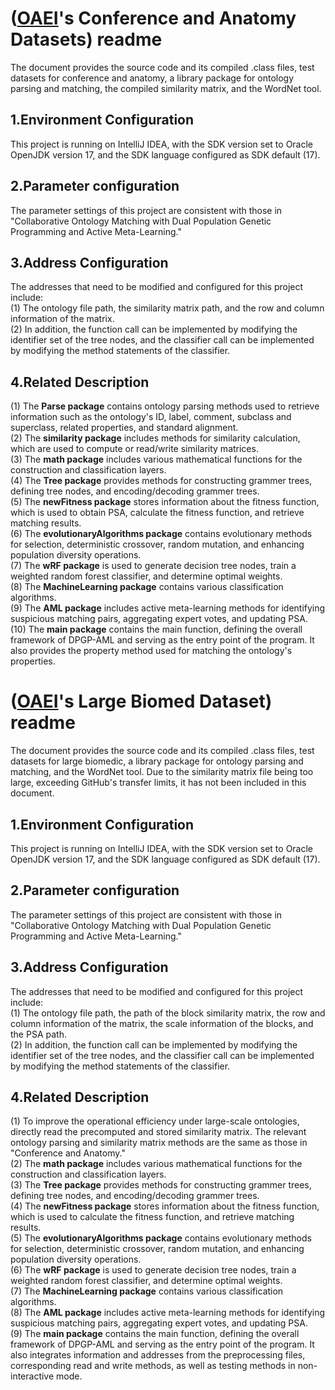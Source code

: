 # ([OAEI](https://oaei.ontologymatching.org/)'s Conference and Anatomy Datasets) readme
The document provides the source code and its compiled .class files, test datasets for conference and anatomy, a library package for ontology parsing and matching, the compiled similarity matrix, and the WordNet tool.
## 1.Environment Configuration
This project is running on IntelliJ IDEA, with the SDK version set to Oracle OpenJDK version 17, and the SDK language configured as SDK default (17).
## 2.Parameter configuration
The parameter settings of this project are consistent with those in "Collaborative Ontology Matching with Dual Population Genetic Programming and Active Meta-Learning."
## 3.Address Configuration
The addresses that need to be modified and configured for this project include:  
(1) The ontology file path, the similarity matrix path, and the row and column information of the matrix.  
(2) In addition, the function call can be implemented by modifying the identifier set of the tree nodes, and the classifier call can be implemented by modifying the method statements of the classifier.
## 4.Related Description
(1) The **Parse package** contains ontology parsing methods used to retrieve information such as the ontology's ID, label, comment, subclass and superclass, related properties, and standard alignment.  
(2) The **similarity package** includes methods for similarity calculation, which are used to compute or read/write similarity matrices.  
(3) The **math package** includes various mathematical functions for the construction and classification layers.  
(4) The **Tree package** provides methods for constructing grammer trees, defining tree nodes, and encoding/decoding grammer trees.  
(5) The **newFitness package** stores information about the fitness function, which is used to obtain PSA, calculate the fitness function, and retrieve matching results.  
(6) The **evolutionaryAlgorithms package** contains evolutionary methods for selection, deterministic crossover, random mutation, and enhancing population diversity operations.  
(7) The **wRF package** is used to generate decision tree nodes, train a weighted random forest classifier, and determine optimal weights.  
(8) The **MachineLearning package** contains various classification algorithms.  
(9) The **AML package** includes active meta-learning methods for identifying suspicious matching pairs, aggregating expert votes, and updating PSA.  
(10) The **main package** contains the main function, defining the overall framework of DPGP-AML and serving as the entry point of the program. It also provides the property method used for matching the ontology's properties. 

# ([OAEI](https://oaei.ontologymatching.org/)'s Large Biomed Dataset) readme  
The document provides the source code and its compiled .class files, test datasets for large biomedic, a library package for ontology parsing and matching, and the WordNet tool. Due to the similarity matrix file being too large, exceeding GitHub's transfer limits, it has not been included in this document.
## 1.Environment Configuration
This project is running on IntelliJ IDEA, with the SDK version set to Oracle OpenJDK version 17, and the SDK language configured as SDK default (17).
## 2.Parameter configuration
The parameter settings of this project are consistent with those in "Collaborative Ontology Matching with Dual Population Genetic Programming and Active Meta-Learning."
## 3.Address Configuration
The addresses that need to be modified and configured for this project include:  
(1) The ontology file path, the path of the block similarity matrix, the row and column information of the matrix, the scale information of the blocks, and the PSA path.  
(2) In addition, the function call can be implemented by modifying the identifier set of the tree nodes, and the classifier call can be implemented by modifying the method statements of the classifier.
## 4.Related Description
(1) To improve the operational efficiency under large-scale ontologies, directly read the precomputed and stored similarity matrix. The relevant ontology parsing and similarity matrix methods are the same as those in "Conference and Anatomy."  
(2) The **math package** includes various mathematical functions for the construction and classification layers.  
(3) The **Tree package** provides methods for constructing grammer trees, defining tree nodes, and encoding/decoding grammer trees.  
(4) The **newFitness package** stores information about the fitness function, which is used to calculate the fitness function, and retrieve matching results.  
(5) The **evolutionaryAlgorithms package** contains evolutionary methods for selection, deterministic crossover, random mutation, and enhancing population diversity operations.  
(6) The **wRF package** is used to generate decision tree nodes, train a weighted random forest classifier, and determine optimal weights.  
(7) The **MachineLearning package** contains various classification algorithms.  
(8) The **AML package** includes active meta-learning methods for identifying suspicious matching pairs, aggregating expert votes, and updating PSA.  
(9) The **main package** contains the main function, defining the overall framework of DPGP-AML and serving as the entry point of the program. It also integrates information and addresses from the preprocessing files, corresponding read and write methods, as well as testing methods in non-interactive mode.
